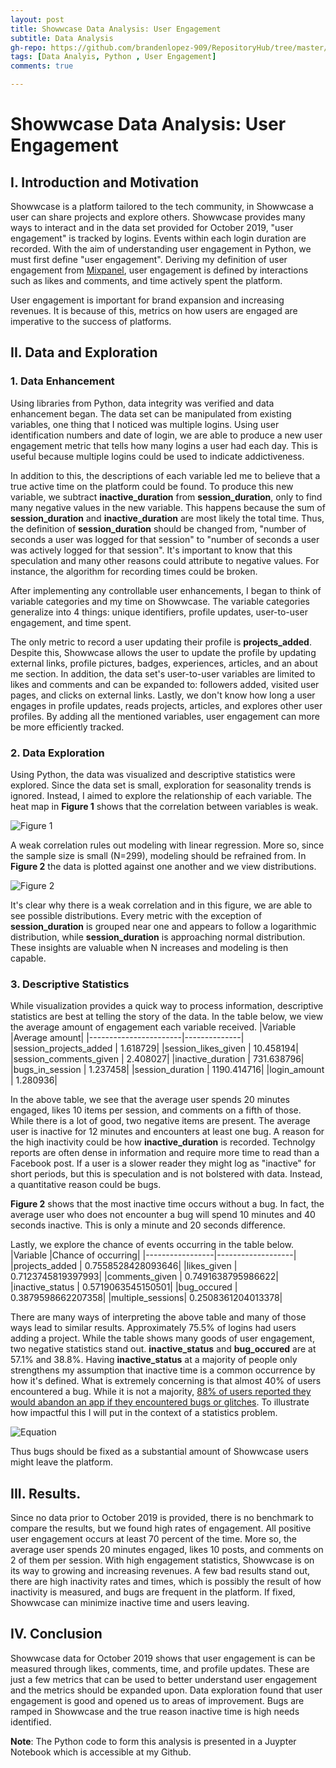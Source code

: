 ```yaml
---
layout: post
title: Showwcase Data Analysis: User Engagement
subtitle: Data Analysis
gh-repo: https://github.com/brandenlopez-909/RepositoryHub/tree/master/Capital%20Bike%20Sharing
tags: [Data Analyis, Python , User Engagement]
comments: true

---
```



# Showwcase Data Analysis: User Engagement

## I. Introduction and Motivation
Showwcase is a platform tailored to the tech community, in Showwcase a user can share projects and explore others. Showwcase provides many ways to interact and in the data set provided for October 2019, "user engagement" is tracked by logins. Events within each login duration are recorded. With the aim of understanding user engagement in Python, we must first define "user engagement". Deriving my definition of user engagement from [Mixpanel](https://mixpanel.com/topics/what-is-user-engagement/), user engagement is defined by interactions such as likes and comments, and time actively spent the platform.

User engagement is important for brand expansion and increasing revenues. It is because of this, metrics on how users are engaged are imperative to the success of platforms.  

## II. Data and Exploration 

### 1. Data Enhancement
Using libraries from Python, data integrity was verified and data enhancement began. The data set can be manipulated from existing variables, one thing that I noticed was multiple logins. Using user identification numbers and date of login, we are able to produce a new user engagement metric that tells how many logins a user had each day. This is useful because multiple logins could be used to indicate addictiveness. 

In addition to this, the descriptions of each variable led me to believe that a true active time on the platform could be found. To produce this new variable, we subtract  **inactive_duration** from **session_duration**, only to find many negative values in the new variable. This happens because the sum of **session_duration** and **inactive_duration** are most likely the total time. Thus, the definition of **session_duration** should be changed from, "number of seconds a user was logged for that session" to "number of seconds a user was actively logged for that session". It's important to know that this speculation and many other reasons could attribute to negative values. For instance, the algorithm for recording times could be broken. 

After implementing any controllable user enhancements, I began to think of variable categories and my time on Showwcase. The variable categories generalize into 4 things: unique identifiers, profile updates, user-to-user engagement, and time spent. 

The only metric to record a user updating their profile is **projects_added**. Despite this, Showwcase allows the user to update the profile by updating external links, profile pictures, badges, experiences, articles, and an about me section. In addition, the data set's user-to-user variables are limited to likes and comments and can be expanded to: followers added, visited user pages, and clicks on external links. Lastly, we don't know how long a user engages in profile updates, reads projects, articles, and explores other user profiles. By adding all the mentioned variables, user engagement can more be more efficiently tracked. 

### 2. Data Exploration 
Using Python, the data was visualized and descriptive statistics were explored. Since the data set is small, exploration for seasonality trends is ignored. Instead, I aimed to explore the relationship of each variable. The heat map in **Figure 1** shows that the correlation between variables is weak. 

![Figure 1](/assests/img/Showwcase/HeatMap.png)


A weak correlation rules out modeling with linear regression. More so, since the sample size is small (N=299), modeling should be refrained from. In **Figure 2** the data is plotted against one another and we view distributions. 

![Figure 2](/assests/img/Showwcase/Figure2.png)

It's clear why there is a weak correlation and in this figure, we are able to see possible distributions. Every metric with the exception of **session_duration** is grouped near one and appears to follow a logarithmic distribution, while **session_duration** is approaching normal distribution. These insights are valuable when N increases and modeling is then capable. 

### 3. Descriptive Statistics 
While visualization provides a quick way to process information, descriptive statistics are best at telling the story of the data. In the table below, we view the average amount of engagement each variable received.
|Variable               |Average amount|
|-----------------------|--------------|
|session_projects_added |      1.618729|
|session_likes_given    |     10.458194|
|session_comments_given |      2.408027|
|inactive_duration      |    731.638796|
|bugs_in_session        |      1.237458|
|session_duration       |   1190.414716|
|login_amount           |      1.280936|

In the above table, we see that the average user spends 20 minutes engaged, likes 10 items per session, and comments on a fifth of those. While there is a lot of good, two negative items are present. The average user is inactive for 12 minutes and encounters at least one bug. A reason for the high inactivity could be how **inactive_duration** is recorded. Technolgy reports are often dense in information and require more time to read than a Facebook post. If a user is a slower reader they might log as "inactive" for short periods, but this is speculation and is not bolstered with data. Instead, a quantitative reason could be bugs. 

**Figure 2** shows that the most inactive time occurs without a bug. In fact, the average user who does not encounter a bug will spend 10 minutes and 40 seconds inactive. This is only a minute and 20 seconds difference. 

Lastly, we explore the chance of events occurring in the table below. 
|Variable         |Chance of occurring|
|-----------------|-------------------|
|projects_added   | 0.7558528428093646|
|likes_given      | 0.7123745819397993|
|comments_given   | 0.7491638795986622|
|inactive_status  | 0.5719063545150501|
|bug_occured      | 0.3879598662207358|
|multiple_sessions| 0.2508361204013378|

There are many ways of interpreting the above table and many of those ways lead to similar results. Approximately 75.5\% of logins had users adding a project. While the table shows many goods of user engagement, two negative statistics stand out. **inactive_status** and **bug_occured** are at 57.1\% and 38.8\%. Having **inactive_status** at a majority of people only strengthens my assumption that inactive time is a common occurrence by how it's defined. What is extremely concerning is that almost 40\% of users encountered a bug. While it is not a majority, [88% of users reported they would abandon an app if they encountered bugs or glitches](https://www.applause.com/blog/app-abandonment-bug-testing#:~:text=A%20survey%20of%20over%201%2C000,least%20one%20bug%20every%20day.). To illustrate how impactful this I will put in the context of a statistics problem. 

![Equation](/assests/img/Showwcase/Equation.PNG)

Thus bugs should be fixed as a substantial amount of Showwcase users might leave the platform. 

## III. Results. 

Since no data prior to October 2019 is provided, there is no benchmark to compare the results, but we found high rates of engagement. All positive user engagement occurs at least 70 percent of the time. More so, the average user spends 20 minutes engaged, likes 10 posts, and comments on 2 of them per session. With high engagement statistics, Showwcase is on its way to growing and increasing revenues. A few bad results stand out, there are high inactivity rates and times, which is possibly the result of how inactivity is measured, and bugs are frequent in the platform. If fixed, Showwcase can minimize inactive time and users leaving. 

## IV. Conclusion
Showwcase data for October 2019 shows that user engagement is can be measured through likes, comments, time, and profile updates. These are just a few metrics that can be used to better understand user engagement and the metrics should be expanded upon. Data exploration found that user engagement is good and opened us to areas of improvement. Bugs are ramped in Showwcase and the true reason inactive time is high needs identified. 

**Note**: The Python code to form this analysis is presented in a Juypter Notebook which is accessible at my Github. 

